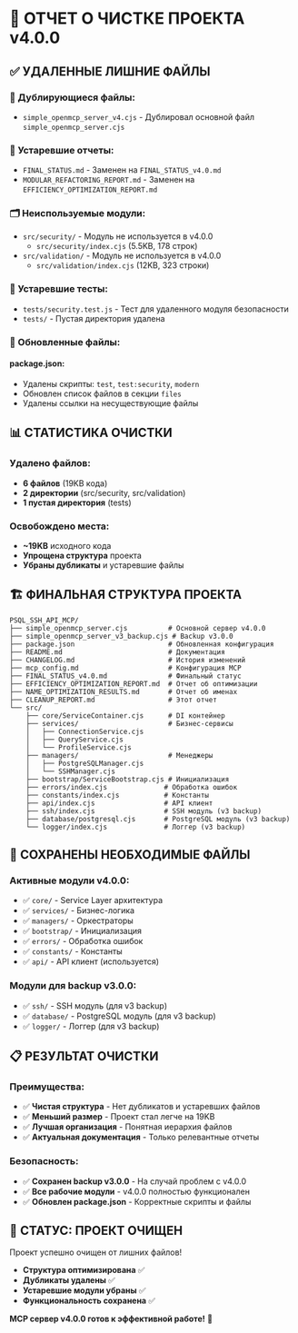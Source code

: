# 🧹 ОТЧЕТ О ЧИСТКЕ ПРОЕКТА v4.0.0

## ✅ УДАЛЕННЫЕ ЛИШНИЕ ФАЙЛЫ

### 📁 Дублирующиеся файлы:
- `simple_openmcp_server_v4.cjs` - Дублировал основной файл `simple_openmcp_server.cjs`

### 📄 Устаревшие отчеты:
- `FINAL_STATUS.md` - Заменен на `FINAL_STATUS_v4.0.md`
- `MODULAR_REFACTORING_REPORT.md` - Заменен на `EFFICIENCY_OPTIMIZATION_REPORT.md`

### 🗂️ Неиспользуемые модули:
- `src/security/` - Модуль не используется в v4.0.0
  - `src/security/index.cjs` (5.5KB, 178 строк)
- `src/validation/` - Модуль не используется в v4.0.0
  - `src/validation/index.cjs` (12KB, 323 строки)

### 🧪 Устаревшие тесты:
- `tests/security.test.js` - Тест для удаленного модуля безопасности
- `tests/` - Пустая директория удалена

### 🔧 Обновленные файлы:

#### package.json:
- Удалены скрипты: `test`, `test:security`, `modern`
- Обновлен список файлов в секции `files`
- Удалены ссылки на несуществующие файлы

## 📊 СТАТИСТИКА ОЧИСТКИ

### Удалено файлов:
- **6 файлов** (19KB кода)
- **2 директории** (src/security, src/validation)
- **1 пустая директория** (tests)

### Освобождено места:
- **~19KB** исходного кода
- **Упрощена структура** проекта
- **Убраны дубликаты** и устаревшие файлы

## 🏗️ ФИНАЛЬНАЯ СТРУКТУРА ПРОЕКТА

```
PSQL_SSH_API_MCP/
├── simple_openmcp_server.cjs          # Основной сервер v4.0.0
├── simple_openmcp_server_v3_backup.cjs # Backup v3.0.0
├── package.json                       # Обновленная конфигурация
├── README.md                          # Документация
├── CHANGELOG.md                       # История изменений
├── mcp_config.md                      # Конфигурация MCP
├── FINAL_STATUS_v4.0.md               # Финальный статус
├── EFFICIENCY_OPTIMIZATION_REPORT.md  # Отчет об оптимизации
├── NAME_OPTIMIZATION_RESULTS.md       # Отчет об именах
├── CLEANUP_REPORT.md                  # Этот отчет
└── src/
    ├── core/ServiceContainer.cjs      # DI контейнер
    ├── services/                      # Бизнес-сервисы
    │   ├── ConnectionService.cjs
    │   ├── QueryService.cjs
    │   └── ProfileService.cjs
    ├── managers/                      # Менеджеры
    │   ├── PostgreSQLManager.cjs
    │   └── SSHManager.cjs
    ├── bootstrap/ServiceBootstrap.cjs # Инициализация
    ├── errors/index.cjs              # Обработка ошибок
    ├── constants/index.cjs           # Константы
    ├── api/index.cjs                 # API клиент
    ├── ssh/index.cjs                 # SSH модуль (v3 backup)
    ├── database/postgresql.cjs       # PostgreSQL модуль (v3 backup)
    └── logger/index.cjs              # Логгер (v3 backup)
```

## 🎯 СОХРАНЕНЫ НЕОБХОДИМЫЕ ФАЙЛЫ

### Активные модули v4.0.0:
- ✅ `core/` - Service Layer архитектура
- ✅ `services/` - Бизнес-логика
- ✅ `managers/` - Оркестраторы
- ✅ `bootstrap/` - Инициализация
- ✅ `errors/` - Обработка ошибок
- ✅ `constants/` - Константы
- ✅ `api/` - API клиент (используется)

### Модули для backup v3.0.0:
- ✅ `ssh/` - SSH модуль (для v3 backup)
- ✅ `database/` - PostgreSQL модуль (для v3 backup)
- ✅ `logger/` - Логгер (для v3 backup)

## 📋 РЕЗУЛЬТАТ ОЧИСТКИ

### Преимущества:
- ✅ **Чистая структура** - Нет дубликатов и устаревших файлов
- ✅ **Меньший размер** - Проект стал легче на 19KB
- ✅ **Лучшая организация** - Понятная иерархия файлов
- ✅ **Актуальная документация** - Только релевантные отчеты

### Безопасность:
- ✅ **Сохранен backup v3.0.0** - На случай проблем с v4.0.0
- ✅ **Все рабочие модули** - v4.0.0 полностью функционален
- ✅ **Обновлен package.json** - Корректные скрипты и файлы

## 🚀 СТАТУС: ПРОЕКТ ОЧИЩЕН

Проект успешно очищен от лишних файлов! 
- **Структура оптимизирована** ✅
- **Дубликаты удалены** ✅  
- **Устаревшие модули убраны** ✅
- **Функциональность сохранена** ✅

**MCP сервер v4.0.0 готов к эффективной работе!** 🎉 